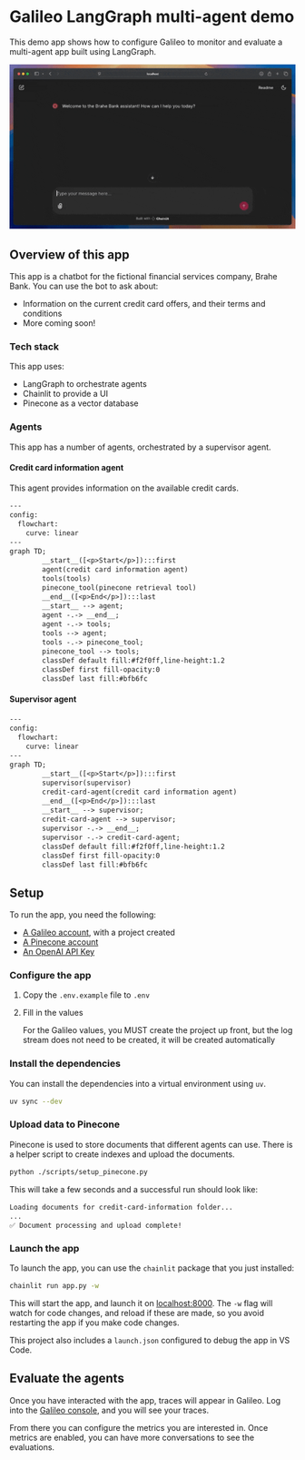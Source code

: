 # Galileo LangGraph multi-agent demo

This demo app shows how to configure Galileo to monitor and evaluate a multi-agent app built using LangGraph.

![A demo of the banking bot answering a question about what credit cards are on offer, listing out 2 cards and their features](./images/bot-demo.gif)

## Overview of this app

This app is a chatbot for the fictional financial services company, Brahe Bank. You can use the bot to ask about:

- Information on the current credit card offers, and their terms and conditions
- More coming soon!

### Tech stack

This app uses:

- LangGraph to orchestrate agents
- Chainlit to provide a UI
- Pinecone as a vector database

### Agents

This app has a number of agents, orchestrated by a supervisor agent.

#### Credit card information agent

This agent provides information on the available credit cards.

```mermaid
---
config:
  flowchart:
    curve: linear
---
graph TD;
        __start__([<p>Start</p>]):::first
        agent(credit card information agent)
        tools(tools)
        pinecone_tool(pinecone retrieval tool)
        __end__([<p>End</p>]):::last
        __start__ --> agent;
        agent -.-> __end__;
        agent -.-> tools;
        tools --> agent;
        tools -.-> pinecone_tool;
        pinecone_tool --> tools;
        classDef default fill:#f2f0ff,line-height:1.2
        classDef first fill-opacity:0
        classDef last fill:#bfb6fc
```

#### Supervisor agent

```mermaid
---
config:
  flowchart:
    curve: linear
---
graph TD;
        __start__([<p>Start</p>]):::first
        supervisor(supervisor)
        credit-card-agent(credit card information agent)
        __end__([<p>End</p>]):::last
        __start__ --> supervisor;
        credit-card-agent --> supervisor;
        supervisor -.-> __end__;
        supervisor -.-> credit-card-agent;
        classDef default fill:#f2f0ff,line-height:1.2
        classDef first fill-opacity:0
        classDef last fill:#bfb6fc
```

## Setup

To run the app, you need the following:

- [A Galileo account](https://app.galileo.ai/sign-up), with a project created
- [A Pinecone account](https://www.pinecone.io)
- [An OpenAI API Key](https://platform.openai.com/api-keys)

### Configure the app

1. Copy the `.env.example` file to `.env`
1. Fill in the values

    For the Galileo values, you MUST create the project up front, but the log stream does not need to be created, it will be created automatically

### Install the dependencies

You can install the dependencies into a virtual environment using `uv`.

```bash
uv sync --dev
```

### Upload data to Pinecone

Pinecone is used to store documents that different agents can use. There is a helper script to create indexes and upload the documents.

```bash
python ./scripts/setup_pinecone.py
```

This will take a few seconds and a successful run should look like:

```text
Loading documents for credit-card-information folder...
...
✅ Document processing and upload complete!
```

### Launch the app

To launch the app, you can use the `chainlit` package that you just installed:

```bash
chainlit run app.py -w
```

This will start the app, and launch it on [localhost:8000](http://localhost:8000). The `-w` flag will watch for code changes, and reload if these are made, so you avoid restarting the app if you make code changes.

This project also includes a `launch.json` configured to debug the app in VS Code.

## Evaluate the agents

Once you have interacted with the app, traces will appear in Galileo. Log into the [Galileo console](https://app.galileo.ai), and you will see your traces.

From there you can configure the metrics you are interested in. Once metrics are enabled, you can have more conversations to see the evaluations.
